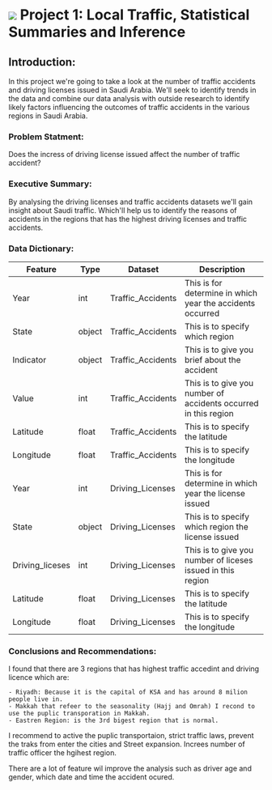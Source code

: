 # ![](https://ga-dash.s3.amazonaws.com/production/assets/logo-9f88ae6c9c3871690e33280fcf557f33.png) Project 1: Local Traffic, Statistical Summaries and Inference



## Introduction:

In this project we're going to take a look at the number of traffic accidents and driving licenses issued in Saudi Arabia. We'll seek to identify trends in the data and combine our data analysis with outside research to identify likely factors influencing the outcomes of traffic accidents in the various regions in Saudi Arabia.

### Problem Statment:
Does the incress of driving license issued affect the number of traffic accident?

### Executive Summary:
By analysing the driving licenses and traffic accidents datasets we'll gain insight about Saudi traffic. Which'll help us to identify the reasons of accidents in the regions that has the highest driving licenses and traffic accidents.

### Data Dictionary:

|Feature|Type|Dataset|Description|
|---|---|---|---|
|Year|int|Traffic_Accidents|This is for determine in which year the accidents occurred| 
|State|object|Traffic_Accidents|This is to specify which region| 
|Indicator|object|Traffic_Accidents|This is to give you brief about the accident| 
|Value|int|Traffic_Accidents|This is to give you number of accidents occurred in this region| 
|Latitude|float|Traffic_Accidents|This is to specify the latitude|
|Longitude|float|Traffic_Accidents|This is to specify the longitude|
|Year|int|Driving_Licenses|This is for determine in which year the license issued| 
|State|object|Driving_Licenses|This is to specify which region the license issued| 
|Driving_liceses|int|Driving_Licenses|This is to give you number of liceses	 issued in this region| 
|Latitude|float|Driving_Licenses|This is to specify the latitude|
|Longitude|float|Driving_Licenses|This is to specify the longitude|


### Conclusions and Recommendations:
I found that there are 3 regions that has highest traffic accedint and driving licence which are:

    - Riyadh: Because it is the capital of KSA and has around 8 milion people live in.
    - Makkah that refeer to the seasonality (Hajj and Omrah) I recond to use the puplic transporation in Makkah.
    - Eastren Region: is the 3rd bigest region that is normal.
    
    
I recommend to active the puplic transportaion, strict traffic laws, prevent the traks from enter the cities and Street expansion.
Increes number of traffic officer the hgihest region.

There are a lot of feature wil improve the analysis such as driver age and gender, which date and time the accident ocured.